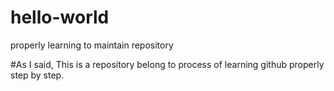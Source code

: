 # hello-world
properly learning to maintain repository

#As I said, This is a repository belong to process of learning github properly step by step.
